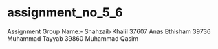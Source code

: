 # assignment_no_5_6
Assignment Group Name:-
Shahzaib Khalil    37607
Anas Ethisham      39736
Muhammad Tayyab    39860
Muhammad Qasim     
